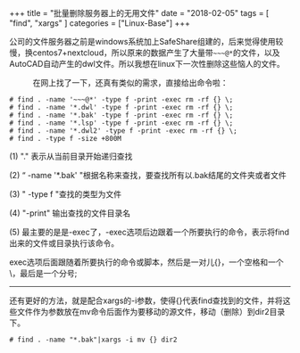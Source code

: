 +++
title = "批量删除服务器上的无用文件"
date = "2018-02-05"
tags = [ "find", "xargs" ]
categories = ["Linux-Base"]
+++

公司的文件服务器之前是windows系统加上SafeShare组建的，后来觉得使用较慢，换centos7+nextcloud，所以原来的数据产生了大量带`~~~@*`的文件，以及AutoCAD自动产生的dwl文件。所以我想在linux下一次性删除这些恼人的文件。

　　　在网上找了一下，还真有类似的需求，直接给出命令啦：

<!-- more -->

```shell
# find . -name '~~~@*' -type f -print -exec rm -rf {} \;
# find . -name '*.dwl' -type f -print -exec rm -rf {} \;
# find . -name '*.bak' -type f -print -exec rm -rf {} \;
# find . -name '*.lsp' -type f -print -exec rm -rf {} \;
# find . -name '*.dwl2' -type f -print -exec rm -rf {} \;
# find . -type f -size +800M
```

(1) "."    表示从当前目录开始递归查找

(2) “ -name '*.bak' "根据名称来查找，要查找所有以.bak结尾的文件夹或者文件

(3) " -type f "查找的类型为文件

(4) "-print" 输出查找的文件目录名

(5) 最主要的是是-exec了，-exec选项后边跟着一个所要执行的命令，表示将find出来的文件或目录执行该命令。

​     exec选项后面跟随着所要执行的命令或脚本，然后是一对儿{}，一个空格和一个\，最后是一个分号;

---

还有更好的方法，就是配合xargs的-i参数，使得{}代表find查找到的文件，并将这些文件作为参数放在mv命令后面作为要移动的源文件，移动（删除）到dir2目录下。

```
# find . -name "*.bak"|xargs -i mv {} dir2
```